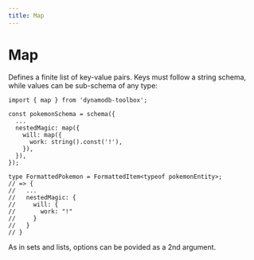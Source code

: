 ```yaml
---
title: Map
---
```


# Map

Defines a finite list of key-value pairs. Keys must follow a string schema, while values can be sub-schema of any type:

```tsx
import { map } from 'dynamodb-toolbox';

const pokemonSchema = schema({
  ...
  nestedMagic: map({
    will: map({
      work: string().const('!'),
    }),
  }),
});

type FormattedPokemon = FormattedItem<typeof pokemonEntity>;
// => {
//   ...
//   nestedMagic: {
//     will: {
//       work: "!"
//     }
//   }
// }
```

As in sets and lists, options can be povided as a 2nd argument.
